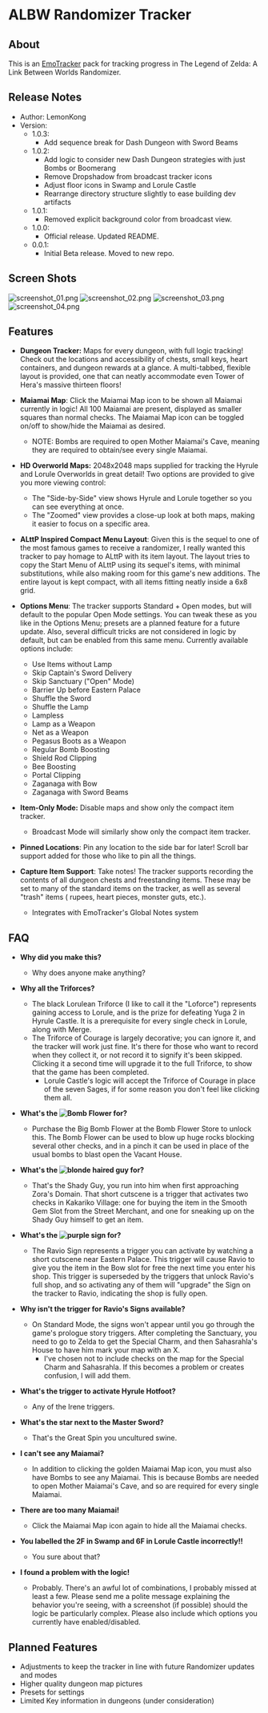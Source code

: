 # ALBW Randomizer Tracker

## About

This is an [EmoTracker](https://emotracker.net/) pack for tracking progress in The Legend of Zelda: A Link Between Worlds Randomizer.

## Release Notes

- Author: LemonKong
- Version:
    - 1.0.3:
      - Add sequence break for Dash Dungeon with Sword Beams
    - 1.0.2:
      - Add logic to consider new Dash Dungeon strategies with just Bombs or Boomerang
      - Remove Dropshadow from broadcast tracker icons
      - Adjust floor icons in Swamp and Lorule Castle
      - Rearrange directory structure slightly to ease building dev artifacts
    - 1.0.1:
      - Removed explicit background color from broadcast view.
    - 1.0.0:
      - Official release. Updated README.
    - 0.0.1:
      - Initial Beta release. Moved to new repo.

## Screen Shots

![screenshot_01.png](screenshots/screenshot_01.png?raw=true)
![screenshot_02.png](screenshots/screenshot_02.png?raw=true)
![screenshot_03.png](screenshots/screenshot_03.png?raw=true)
![screenshot_04.png](screenshots/screenshot_04.png?raw=true)


## Features

- **Dungeon Tracker:** Maps for every dungeon, with full logic tracking! Check out the locations and accessibility of
  chests, small keys, heart containers, and dungeon rewards at a glance. A multi-tabbed, flexible layout is provided,
  one that can neatly accommodate even Tower of Hera's massive thirteen floors!


- **Maiamai Map**: Click the Maiamai Map icon to be shown all Maiamai currently in logic! All 100 Maiamai are present,
  displayed as smaller squares than normal checks. The Maiamai Map icon can be toggled on/off to show/hide the Maiamai
  as desired.
    - NOTE: Bombs are required to open Mother Maiamai's Cave, meaning they are required to obtain/see every single
      Maiamai.


- **HD Overworld Maps:** 2048x2048 maps supplied for tracking the Hyrule and Lorule Overworlds in great
  detail! Two options are provided to give you more viewing control:
    - The "Side-by-Side" view shows Hyrule and Lorule together so you can see everything at once.
    - The "Zoomed" view provides a close-up look at both maps, making it easier to focus on a specific area.


- **ALttP Inspired Compact Menu Layout**: Given this is the sequel to one of the most famous games to
  receive a randomizer, I really wanted this tracker to pay homage to ALttP with its item layout. The layout tries to
  copy the Start Menu of ALttP using its sequel's items, with minimal substitutions, while also making room for this
  game's new additions. The entire layout is kept compact, with all items fitting neatly inside a 6x8 grid.


- **Options Menu**: The tracker supports Standard + Open modes, but will default to the popular Open Mode settings. You
  can tweak these as you like in the Options Menu; presets are a planned feature for a future update. Also, several
  difficult tricks are not considered in logic by default, but can be enabled from this same menu. Currently available
  options include:
    - Use Items without Lamp
    - Skip Captain's Sword Delivery
    - Skip Sanctuary ("Open" Mode)
    - Barrier Up before Eastern Palace
    - Shuffle the Sword
    - Shuffle the Lamp
    - Lampless
    - Lamp as a Weapon
    - Net as a Weapon
    - Pegasus Boots as a Weapon
    - Regular Bomb Boosting
    - Shield Rod Clipping
    - Bee Boosting
    - Portal Clipping
    - Zaganaga with Bow
    - Zaganaga with Sword Beams


- **Item-Only Mode:** Disable maps and show only the compact item tracker.
    - Broadcast Mode will similarly show only the compact item tracker.


- **Pinned Locations**: Pin any location to the side bar for later! Scroll bar support added for those who like to pin
  all the things.


- **Capture Item Support**: Take notes! The tracker supports recording the contents of all dungeon chests and
  freestanding items. These may be set to many of the standard items on the tracker, as well as several "trash" items (
  rupees, heart pieces, monster guts, etc.).
    - Integrates with EmoTracker's Global Notes system

## FAQ

- **Why did you make this?**
    - Why does anyone make anything?


- **Why all the Triforces?**
    - The black Lorulean Triforce (I like to call it the "Loforce") represents gaining access to Lorule, and is the
      prize for defeating Yuga 2 in Hyrule Castle. It is a prerequisite for every single check in Lorule, along with
      Merge.
    - The Triforce of Courage is largely decorative; you can ignore it, and the tracker will work just fine. It's there
      for those who want to record when they collect it, or not record it to signify it's been skipped. Clicking it a
      second time will upgrade it to the full Triforce, to show that the game has been completed.
        - Lorule Castle's logic will accept the Triforce of Courage in place of the seven Sages, if for some reason you
          don't feel like clicking them all.


- **What's the ![Bomb Flower](images/bomb_flower.png?raw=true) for?**
    - Purchase the Big Bomb Flower at the Bomb Flower Store to unlock this. The Bomb Flower can be used to blow up huge
      rocks blocking several other checks, and in a pinch it can be used in place of the usual bombs to blast open the
      Vacant House.


- **What's the ![blonde haired guy](images/shady_guy.png?raw=true) for?**
    - That's the Shady Guy, you run into him when first approaching Zora's Domain. That short cutscene is a trigger that
      activates two checks in Kakariko Village: one for buying the item in the Smooth Gem Slot from the Street Merchant,
      and one for sneaking up on the Shady Guy himself to get an item.


- **What's the ![purple sign](images/signs.png?raw=true) for?**
    - The Ravio Sign represents a trigger you can activate by watching a short cutscene near Eastern Palace. This
      trigger will cause Ravio to give you the item in the Bow slot for free the next time you enter his shop. This
      trigger is superseded by the triggers that unlock Ravio's full shop, and so activating any of them will "upgrade"
      the Sign on the tracker to Ravio, indicating the shop is fully open.


- **Why isn't the trigger for Ravio's Signs available?**
    - On Standard Mode, the signs won't appear until you go through the game's prologue story triggers. After completing
      the Sanctuary, you need to go to Zelda to get the Special Charm, and then Sahasrahla's House to have him mark your
      map with an X.
        - I've chosen not to include checks on the map for the Special Charm and Sahasrahla. If this becomes a problem
          or creates confusion, I will add them.


- **What's the trigger to activate Hyrule Hotfoot?**
    - Any of the Irene triggers.


- **What's the star next to the Master Sword?**
    - That's the Great Spin you uncultured swine.


- **I can't see any Maiamai?**
    - In addition to clicking the golden Maiamai Map icon, you must also have Bombs to see any Maiamai. This is because
      Bombs are needed to open Mother Maiamai's Cave, and so are required for every single Maiamai.


- **There are too many Maiamai!**
    - Click the Maiamai Map icon again to hide all the Maiamai checks.


- **You labelled the 2F in Swamp and 6F in Lorule Castle incorrectly!!**
    - You sure about that?


- **I found a problem with the logic!**
    - Probably. There's an awful lot of combinations, I probably missed at least a few. Please send me a polite message
      explaining the behavior you're seeing, with a screenshot (if possible) should the logic be particularly complex.
      Please also include which options you currently have enabled/disabled.

## Planned Features

- Adjustments to keep the tracker in line with future Randomizer updates and modes
- Higher quality dungeon map pictures
- Presets for settings
- Limited Key information in dungeons (under consideration)